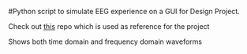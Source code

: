 #Python script to simulate EEG experience on a GUI for Design Project.

Check out [this](https://github.com/harishnkr/Low-Cost-EEG-Based-BCI) repo which is used as reference for the project

Shows both time domain and frequency domain waveforms
